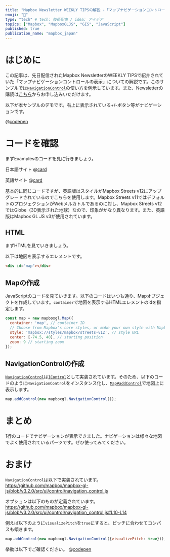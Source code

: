 ```yaml
---
title: "Mapbox Newsletter WEEKLY TIPSの解説 -「マップナビゲーションコントロールの表示」"
emoji: "🧭"
type: "tech" # tech: 技術記事 / idea: アイデア
topics: ["Mapbox", "MapboxGLJS", "GIS", "JavaScript"]
published: true
publication_name: "mapbox_japan"
---
```


# はじめに

この記事は、先日配信されたMapbox NewsletterのWEEKLY TIPSで紹介されていた「マップナビゲーションコントロールの表示」についての解説です。このサンプルでは[`NavigationControl`](https://docs.mapbox.com/mapbox-gl-js/api/markers/#navigationcontrol)の使い方を例示しています。また、Newsletterの購読は[こちら](https://www.mapbox.jp/blog?#:~:text=%E3%83%8B%E3%83%A5%E3%83%BC%E3%82%B9%E3%83%AC%E3%82%BF%E3%83%BC%E3%82%92%E8%B3%BC%E8%AA%AD)からお申し込みいただけます。

以下が本サンプルのデモです。右上に表示されている+/-ボタン等がナビゲーションです。

@[codepen](https://codepen.io/OttyLab/pen/bGJrrMX)


# コードを確認

まずExamplesのコードを見に行きましょう。

日本語サイト
@[card](https://docs.mapbox.com/jp/mapbox-gl-js/example/navigation/)

英語サイト
@[card](https://docs.mapbox.com/mapbox-gl-js/example/navigation/)

基本的に同じコードですが、英語版はスタイルがMapbox Streets v12にアップグレードされているのでこちらを使用します。Mapbox Streets v11ではデフォルトのプロジェクションがWebメルカトルであるのに対し、Mapbox Streets v12ではGlobe（3D表示された地球）なので、印象がかなり異なります。また、英語版はMapbox GL JS v3が使用されています。

## HTML

まずHTMLを見ていきましょう。

以下は地図を表示するエレメントです。

```HTML
<div id="map"></div>
```

## Mapの作成

JavaScriptのコードを見ていきます。以下のコードはいつも通り、Mapオブジェクトを作成しています。`container`で地図を表示するHTMLエレメントのidを指定します。
```JavaScript
const map = new mapboxgl.Map({
  container: 'map', // container ID
  // Choose from Mapbox's core styles, or make your own style with Mapbox Studio
  style: 'mapbox://styles/mapbox/streets-v12', // style URL
  center: [-74.5, 40], // starting position
  zoom: 9 // starting zoom
});
```

## NavigationControlの作成

[`NavigationControl`](https://docs.mapbox.com/mapbox-gl-js/api/markers/#navigationcontrol)は[`IControl`](https://docs.mapbox.com/mapbox-gl-js/api/markers/#icontrol)として実装されています。そのため、以下のコードのように`NavigationControl`をインスタンス化し、[`Map#addControl`](https://docs.mapbox.com/mapbox-gl-js/api/map/#map#addcontrol)で地図上に表示します。

```JavaScript
map.addControl(new mapboxgl.NavigationControl());
```


# まとめ
1行のコードでナビゲーションが表示できました。ナビゲーションは様々な地図でよく使用されているパーツです。ぜひ使ってみてください。


# おまけ
`NavigationControl`は以下で実装されています。
https://github.com/mapbox/mapbox-gl-js/blob/v3.2.0/src/ui/control/navigation_control.js


オプションは以下のものが定義されています。
https://github.com/mapbox/mapbox-gl-js/blob/v3.2.0/src/ui/control/navigation_control.js#L10-L14

例えば以下のように`visualizePitch`を`true`にすると、ピッチに合わせてコンパスも傾きます。

```JavaScript
map.addControl(new mapboxgl.NavigationControl({visualizePitch: true}));
```

挙動は以下でご確認ください。
@[codepen](https://codepen.io/OttyLab/pen/NWmvvmq)

